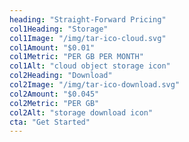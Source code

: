```yaml
---
heading: "Straight-Forward Pricing"
col1Heading: "Storage"
col1Image: "/img/tar-ico-cloud.svg"
col1Amount: "$0.01"
col1Metric: "PER GB PER MONTH"
col1Alt: "cloud object storage icon"
col2Heading: "Download"
col2Image: "/img/tar-ico-download.svg"
col2Amount: "$0.045"
col2Metric: "PER GB"
col2Alt: "storage download icon"
cta: "Get Started"
---
```

